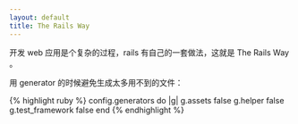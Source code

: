 ```yaml
---
layout: default
title: The Rails Way
---
```


开发 web 应用是个复杂的过程，rails 有自己的一套做法，这就是 The Rails Way 。

用 generator 的时候避免生成太多用不到的文件：

{% highlight ruby %}
config.generators do |g|
    g.assets false
    g.helper false
    g.test_framework false
end
{% endhighlight %}
